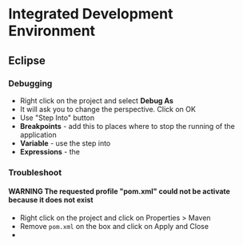 # Integrated Development Environment

## Eclipse
### Debugging
* Right click on the project and select **Debug As**
* It will ask you to change the perspective. Click on OK
* Use "Step Into" button 
* **Breakpoints** - add this to places where to stop the running of the application
* **Variable** - use the step into
* **Expressions** - the

### Troubleshoot 
#### WARNING The requested profile "pom.xml" could not be activate because it does not exist
* Right click on the project and click on Properties > Maven 
* Remove `pom.xml` on the box and click on Apply and Close 
* 